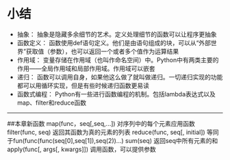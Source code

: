 # 小结
* 抽象：
抽象是隐藏多余细节的艺术。定义处理细节的函数可以让程序更抽象
* 函数定义：
函数使用def语句定义。他们是由语句组成的块，可以从“外部世界”获取值（参数），也可以返回一个或者多个值作为运算结果
* 作用域：
变量存储在作用域（也叫作命名空间）中。Python中有两类主要的作用——全局作用域和局部作用域。作用域可以嵌套
* 递归：
函数可以调用自身，如果他这么做了就叫做递归。一切递归实现的功能都可以用循环实现，但是有些时候递归函数更易读
* 函数式编程：
Python有一些进行函数编程的机制。包括lambda表达式以及map、filter和reduce函数
***
##本章新函数
map(func，seq[,seq,...])                      对序列中的每个元素应用函数
filter(func, seq)                             返回其函数为真的元素的列表
reduce(func, seq[, initial])                  等同于fun(func(func(seq[0],seq[1]),seq(2))...) 
sum(seq)                                      返回seq中所有元素的和
apply(func[, args[, kwargs]])                 调用函数，可以提供参数